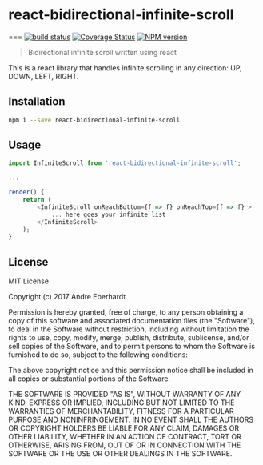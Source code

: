 # react-bidirectional-infinite-scroll
===
[![build status](https://travis-ci.org/eberhara/react-bidirectional-infinite-scroll.svg?branch=master)](https://travis-ci.org/eberhara/react-bidirectional-infinite-scroll)
[![Coverage Status](https://coveralls.io/repos/eberhara/react-bidirectional-infinite-scroll/badge.svg)](https://coveralls.io/r/eberhara/react-bidirectional-infinite-scroll)
[![NPM version](http://img.shields.io/npm/v/react-bidirectional-infinite-scroll.svg)](https://www.npmjs.org/package/react-bidirectional-infinite-scroll)

> Bidirectional infinite scroll written using react

This is a react library that handles infinite scrolling in any direction: UP, DOWN, LEFT, RIGHT.


## Installation

```bash
npm i --save react-bidirectional-infinite-scroll
```

## Usage

```javascript
import InfiniteScroll from 'react-bidirectional-infinite-scroll';

...

render() {
	return (
		<InfiniteScroll onReachBottom={f => f} onReachTop={f => f} >
			... here goes your infinite list
		</InfiniteScroll>
	);
}
```


## License

MIT License

Copyright (c) 2017 Andre Eberhardt

Permission is hereby granted, free of charge, to any person obtaining a copy
of this software and associated documentation files (the "Software"), to deal
in the Software without restriction, including without limitation the rights
to use, copy, modify, merge, publish, distribute, sublicense, and/or sell
copies of the Software, and to permit persons to whom the Software is
furnished to do so, subject to the following conditions:

The above copyright notice and this permission notice shall be included in all
copies or substantial portions of the Software.

THE SOFTWARE IS PROVIDED "AS IS", WITHOUT WARRANTY OF ANY KIND, EXPRESS OR
IMPLIED, INCLUDING BUT NOT LIMITED TO THE WARRANTIES OF MERCHANTABILITY,
FITNESS FOR A PARTICULAR PURPOSE AND NONINFRINGEMENT. IN NO EVENT SHALL THE
AUTHORS OR COPYRIGHT HOLDERS BE LIABLE FOR ANY CLAIM, DAMAGES OR OTHER
LIABILITY, WHETHER IN AN ACTION OF CONTRACT, TORT OR OTHERWISE, ARISING FROM,
OUT OF OR IN CONNECTION WITH THE SOFTWARE OR THE USE OR OTHER DEALINGS IN THE
SOFTWARE.
